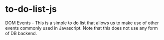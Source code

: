 # to-do-list-js
DOM Events - This is a simple to do list that allows us to make use of other events commonly used in Javascript. Note that this does not use any form of DB backend.
